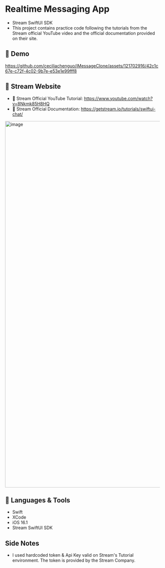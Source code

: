 # Realtime Messaging App
- Stream SwiftUI SDK
- This project contains practice code following the tutorials from the Stream official YouTube video and the official documentation provided on their site.

## 🐝 Demo
https://github.com/ceciliachenguo/iMessageClone/assets/121702916/42c1c67e-c72f-4c02-9b7e-e53e1e99fff8

## 🔗 Stream Website
- 🎥 Stream Official YouTube Tutorial: https://www.youtube.com/watch?v=8Nkmk85H8HQ
- 📄 Stream Official Documentation: https://getstream.io/tutorials/swiftui-chat/

<img width="1190" alt="image" src="https://github.com/ceciliachenguo/iMessageClone/assets/121702916/da42ab0f-ab91-43ff-a4d2-16b31dc9907c">

## 🔧 Languages & Tools
- Swift
- XCode
- iOS 16.1
- Stream SwiftUI SDK

## Side Notes
- I used hardcoded token & Api Key valid on Stream's Tutorial environment. The token is provided by the Stream Company.
